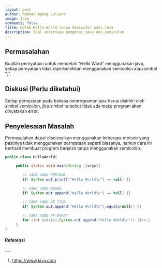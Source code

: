 ```yaml
---
layout: post
author: Rahmat Agung Julians
image: java
comments: false
title: Cetak Hello World tanpa Semicolon pada Java
description: Soal interview mengenai java dan semicolon
---
```


## Permasalahan
Buatlah pernyataan untuk mencetak "Hello Word" menggunakan java, setiap pernyataan tidak diperbolehkan menggunakan semicolon atau simbol ";".

## Diskusi (Perlu diketahui)
Setiap pernyataan pada bahasa pemrograman java harus diakhiri oleh simbol semicolon, jika simbol tersebut tidak ada maka program akan dinyatakan error.

## Penyelesaian Masalah
Permasalahan dapat diselesaikan menggunakan beberapa metode yang pastinya tidak menggunakan pernyataan seperti biasanya, namun cara ini berhasil membuat program berjalan tanpa menggunakan semicolon.
```java
public class HelloWorld{

     public static void main(String []args){
        
        // CARA YANG PERTAMA
        if( System.out.printf("Hello World\n") == null) {}
        
        // CARA YANG KEDUA
        if( System.out.append("Hello World\n") == null) {}
        
        // CARA YANG KE TIGA
        if( System.out.append("Hello World\n").equals(null)) {}
        
        // CARA YANG KE EMPAT
        for (int i=0;i<1;System.out.append("Hello World\n")) {i++;}
     }
}
```


<h4><b class="title-referensi">Referensi</b></h4> 
--- 
<ol>
    <li>
        <a href="https://www.java.com/">https://www.java.com</a>
    </li>
</ol>
